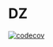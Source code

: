 # DZ
[![codecov](https://codecov.io/gh/DanilArkhipov/DZ/branch/codecoveragebage/graph/badge.svg)](https://codecov.io/gh/DanilArkhipov/DZ)
